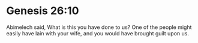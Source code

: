 # Genesis 26:10

Abimelech said, What is this you have done to us? One of the people might easily have lain with your wife, and you would have brought guilt upon us.
